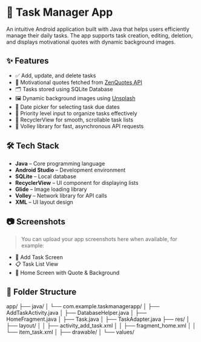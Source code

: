 # 📱 Task Manager App

An intuitive Android application built with Java that helps users efficiently manage their daily tasks. The app supports task creation, editing, deletion, and displays motivational quotes with dynamic background images.

## ✨ Features

- ✅ Add, update, and delete tasks
- 🧠 Motivational quotes fetched from [ZenQuotes API](https://zenquotes.io/)
- 🗂️ Tasks stored using SQLite Database
- 🖼️ Dynamic background images using [Unsplash](https://unsplash.com/)
- 📅 Date picker for selecting task due dates
- 🌟 Priority level input to organize tasks effectively
- 🔄 RecyclerView for smooth, scrollable task lists
- 📡 Volley library for fast, asynchronous API requests

## 🛠️ Tech Stack

- **Java** – Core programming language
- **Android Studio** – Development environment
- **SQLite** – Local database
- **RecyclerView** – UI component for displaying lists
- **Glide** – Image loading library
- **Volley** – Network library for API calls
- **XML** – UI layout design

## 📷 Screenshots

> You can upload your app screenshots here when available, for example:

- 📝 Add Task Screen  
- 📋 Task List View  
- 🌅 Home Screen with Quote & Background

## 📁 Folder Structure

app/ 
├── java/ 
│ └── com.example.taskmanagerapp/ 
│ ├── AddTaskActivity.java 
│ ├── DatabaseHelper.java 
│ ├── HomeFragment.java 
│ ├── Task.java 
│ ├── TaskAdapter.java 
  ├── res/ 
  │ ├── layout/ 
  │ │ ├── activity_add_task.xml 
    │ │ ├── fragment_home.xml 
    │ │ └── item_task.xml 
      │ ├── drawable/ 
      │ └── values/

